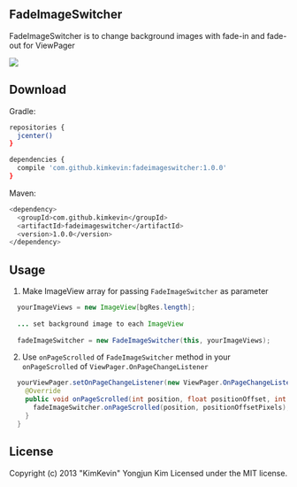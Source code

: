 ## FadeImageSwitcher

FadeImageSwitcher is to change background images with fade-in and fade-out for ViewPager

![](https://github.com/kimkevin/FadeImageSwitcher/blob/master/assets/demo.gif)

## Download

Gradle:

```bash
repositories {
  jcenter()
}

dependencies {
  compile 'com.github.kimkevin:fadeimageswitcher:1.0.0'
}
```

Maven:

```bash
<dependency>
  <groupId>com.github.kimkevin</groupId>
  <artifactId>fadeimageswitcher</artifactId>
  <version>1.0.0</version>
</dependency>
```

## Usage
1. Make ImageView array for passing `FadeImageSwitcher` as parameter

```java
  yourImageViews = new ImageView[bgRes.length];
  
  ... set background image to each ImageView
  
  fadeImageSwitcher = new FadeImageSwitcher(this, yourImageViews);
```

2. Use `onPageScrolled` of `FadeImageSwitcher` method in your `onPageScrolled` of `ViewPager.OnPageChangeListener` 

```java
  yourViewPager.setOnPageChangeListener(new ViewPager.OnPageChangeListener() {
    @Override
    public void onPageScrolled(int position, float positionOffset, int positionOffsetPixels) {
      fadeImageSwitcher.onPageScrolled(position, positionOffsetPixels);
    }
  }
```

## License
Copyright (c) 2013 "KimKevin" Yongjun Kim
Licensed under the MIT license.
